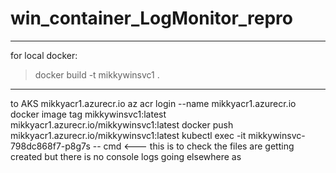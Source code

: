﻿# win_container_LogMonitor_repro
----
for local docker: 
> docker build -t mikkywinsvc1 .
-----
to AKS 
    mikkyacr1.azurecr.io
    az acr login --name mikkyacr1.azurecr.io
    docker image tag mikkywinsvc1:latest mikkyacr1.azurecr.io/mikkywinsvc1:latest
    docker push mikkyacr1.azurecr.io/mikkywinsvc1:latest
    kubectl exec -it mikkywinsvc-798dc868f7-p8g7s -- cmd  <--- this is to check the files are getting created but there is no console logs going elsewhere as 
		
